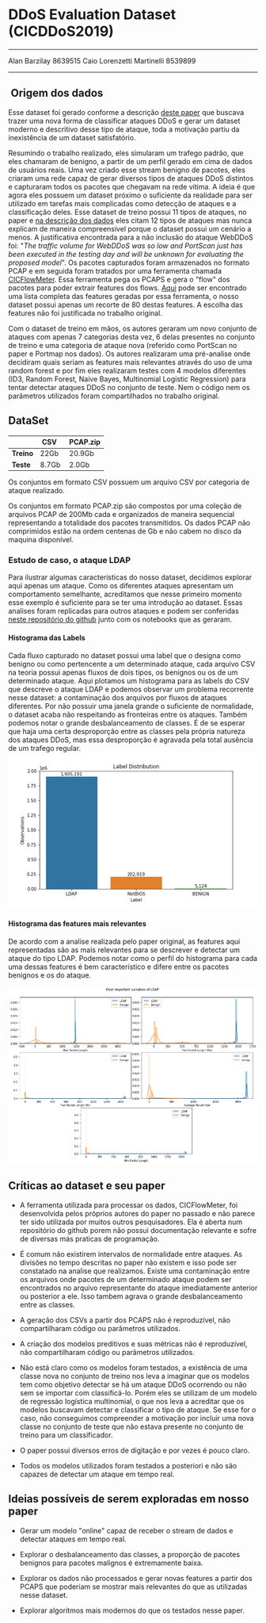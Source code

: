# DDoS Evaluation Dataset (CICDDoS2019)
---------------
Alan Barzilay 8639515
Caio Lorenzetti Martinelli 8539899

---------------

##  Origem dos dados

Esse dataset foi gerado conforme a descrição [deste paper](https://ieeexplore.ieee.org/document/8888419) que buscava trazer uma nova forma de classificar ataques DDoS e gerar um dataset moderno e descritivo desse tipo de ataque, toda a motivação partiu da inexistência de um dataset satisfatório. 

Resumindo o trabalho realizado, eles simularam um trafego padrão, que eles chamaram de benigno, a partir de um perfil gerado em cima de dados de usuários reais. Uma vez criado esse stream benigno de pacotes, eles criaram uma rede capaz de gerar diversos tipos de ataques DDoS distintos e capturaram todos os pacotes que chegavam na rede vitima. A ideia é que agora eles possuem um dataset próximo o suficiente da realidade para ser utilizado em tarefas mais complicadas como detecção de ataques e a classificação deles. Esse dataset de treino possui 11 tipos de ataques, no paper e [na descrição dos dados](https://www.unb.ca/cic/datasets/ddos-2019.html) eles citam 12 tipos de ataques mas nunca explicam de maneira compreensível porque o dataset possui um cenário a menos. A justificativa encontrada para a não inclusão do ataque WebDDoS foi: "*The traffic volume for WebDDoS was so low and PortScan just has been executed in the testing day and will be unknown for evaluating the proposed model*".
Os pacotes capturados foram armazenados no formato PCAP e em seguida foram tratados por uma ferramenta chamada [CICFlowMeter](https://github.com/ahlashkari/CICFlowMeter). Essa ferramenta pega os PCAPS e gera o "flow" dos pacotes para poder extrair features dos flows. [Aqui](https://github.com/ahlashkari/CICFlowMeter/blob/master/ReadMe.txt) pode ser encontrado uma lista completa das features geradas por essa ferramenta, o nosso dataset possui apenas um recorte de 80 destas features. A escolha das features não foi justificada no trabalho original.

Com o dataset de treino em mãos, os autores geraram um novo conjunto de ataques com apenas 7 categorias desta vez, 6 delas presentes no conjunto de treino e uma categoria de ataque nova (referido como PortScan no paper e Portmap nos dados). Os autores realizaram uma pré-analise onde decidiram quais seriam as features mais relevantes através do uso de uma random forest e por fim eles realizaram testes com 4 modelos diferentes (ID3, Random Forest, Naive Bayes, Multinomial Logistic Regression) para tentar detectar ataques DDoS no conjunto de teste. Nem o código nem os parâmetros utilizados foram compartilhados no trabalho original.


## DataSet
|          | CSV   | PCAP.zip |
|----------|-------|----------|
| **Treino** | 22Gb  | 20.9Gb   |
| **Teste** | 8.7Gb | 2.0Gb    |

Os conjuntos em formato CSV possuem um arquivo CSV por categoria de ataque realizado.

Os conjuntos em formato PCAP.zip são compostos por uma coleção de arquivos PCAP de 200Mb cada e organizados de maneira sequencial representando a totalidade dos pacotes transmitidos.
Os dados PCAP não comprimidos estão na ordem centenas de Gb e não cabem no disco da maquina disponível.


### Estudo de caso, o ataque LDAP
Para ilustrar algumas características do nosso dataset, decidimos explorar aqui apenas um ataque. Como os diferentes ataques apresentam um comportamento semelhante, acreditamos que nesse primeiro momento esse exemplo é suficiente para se ter uma introdução ao dataset. Essas analises foram replicadas para outros ataques e podem ser conferidas [neste repositório do github](https://github.com/caiolmart/distributed_ddos) junto com os notebooks que as geraram.
#### Histograma das Labels
Cada fluxo capturado no dataset possui uma label que o designa como benigno ou como pertencente a um determinado ataque, cada arquivo CSV na teoria possui apenas fluxos de dois tipos, os benignos ou os de um determinado ataque. Aqui plotamos um histograma para as labels do CSV que descreve o ataque LDAP e podemos observar um problema recorrente nesse dataset: a contaminação dos arquivos por fluxos de ataques diferentes. Por não possuir uma janela grande o suficiente de normalidade, o dataset acaba não respeitando as fronteiras entre os ataques. Também podemos notar o grande desbalanceamento de classes. É de se esperar que haja uma certa desproporção entre as classes pela própria natureza dos ataques DDoS, mas essa desproporção é agravada pela total ausência de um trafego regular.
![alt text](https://github.com/caiolmart/distributed_ddos/blob/master/plots/test_analysis/labels/LDAP.png "Ldap - labels")


#### Histograma das features mais relevantes

De acordo com a analise realizada pelo paper original, as features aqui representadas são as mais relevantes para se descrever e detectar um ataque do tipo LDAP. Podemos notar como o perfil do histograma para cada uma dessas features é bem característico e difere entre os pacotes benignos e os do ataque.

![alt text](https://github.com/caiolmart/distributed_ddos/blob/master/plots/test_analysis/var_distributions/LDAP_notebook.png "Ldap - variaveis")






## Críticas ao dataset e seu paper

  - A ferramenta utilizada para processar os dados, CICFlowMeter, foi desenvolvida pelos próprios autores do paper no passado e não parece ter sido utilizada por muitos outros pesquisadores. Ela é aberta num repositório do github porem não possui documentação relevante e sofre de diversas más praticas de programação.

  - É comum não existirem intervalos de normalidade entre ataques. As divisões no tempo descritas no paper não existem e isso pode ser constatado na analise que realizamos. Existe uma contaminação entre os arquivos onde pacotes de um determinado ataque podem ser encontrados no arquivo representante do ataque imediatamente anterior ou posterior a ele. Isso tambem agrava o grande desbalanceamento entre as classes.

  - A geração dos CSVs a partir dos PCAPS não é reproduzível, não compartilharam código ou parâmetros utilizados.

  - A criação dos modelos preditivos e suas métricas não é reproduzível, não compartilharam código ou parâmetros utilizados. 

  - Não está claro como os modelos foram testados, a existência de uma classe nova no conjunto de treino nos leva a imaginar que os modelos tem como objetivo detectar se há um ataque DDoS ocorrendo ou não sem se importar com classificá-lo. Porém eles se utilizam de um modelo de regressão logística multinomial, o que nos leva a acreditar que os modelos buscavam detectar e classificar o tipo de ataque. Se esse for o caso, não conseguimos compreender a motivação por incluir uma nova classe no conjunto de teste que não estava presente no conjunto de treino para um classificador.

  - O paper possui diversos erros de digitação e por vezes é pouco claro.

  - Todos os modelos utilizados foram testados a posteriori e não são capazes de detectar um ataque em tempo real.


## Ideias possíveis de serem exploradas em nosso paper


  - Gerar um modelo "online" capaz de receber o stream de dados e detectar ataques em tempo real.

  - Explorar o desbalanceamento das classes, a proporção de pacotes benignos para pacotes malignos é extremamente baixa.
  
  - Explorar os dados não processados e gerar novas features a partir dos PCAPS que poderiam se mostrar mais relevantes do que as utilizadas nesse dataset.

  - Explorar algoritmos mais modernos do que os testados nesse paper.

